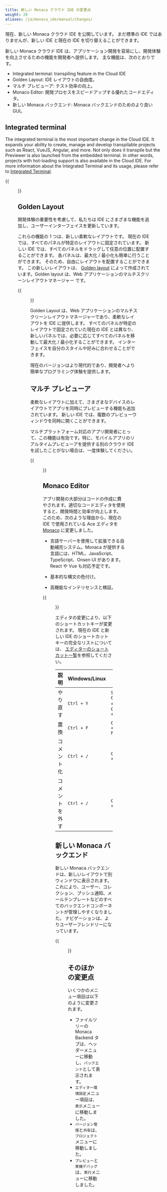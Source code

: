 ```yaml
---
title: 新しい Monaca クラウド IDE の変更点
weight: 20
aliases: /ja/monaca_ide/manual/changes/
---
```


現在、新しい Monaca クラウド IDE を公開しています。
まだ標準の IDE ではありませんが、新しい IDE と現在の IDE を切り替えることができます。

新しい Monaca クラウド IDE は、アプリケーション開発を容易にし、開発体験を向上させるための機能を開発者へ提供します。 主な機能は、次のとおりです。

- Integrated terminal: transpiling feature in the Cloud IDE
- Golden Layout: IDE レイアウトの自由度。
- マルチ プレビューア: テスト効率の向上。
- Monaco Editor: 開発プロセスをスピードアップする優れたコードエディタ。
- 新しい Monaca バックエンド: Monaca バックエンドのためのより良い GUI。

## Integrated terminal

The integrated terminal is the most important change in the Cloud IDE. It expands your ability to create, manage and develop transpilable projects such as React, VueJS, Angular, and more. Not only does it transpile but the Previewer is also launched from the embedded terminal. In other words, projects with hot-loading support is also available in the Cloud IDE. For more information about the Integrated Terminal and its usage, please refer to [Integrated Terminal](../terminal).

{{<figure src="/images/monaca_ide/manual/changes/terminal.png">}}

## Golden Layout

開発体験の重要性を考慮して、私たちは IDE にさまざまな機能を追加し、ユーザーインターフェイスを更新しています。

これらの機能の 1 つは、新しい柔軟なレイアウトです。 現在の IDE では、すべてのパネルが特定のレイアウトに固定されています。 新しい IDE では、すべてのパネルをドラッグして任意の位置に配置することができます。 各パネルは、最大化 / 最小化も簡単に行うことができます。 そのため、自由にレイアウトを配置することができます。 この新しいレイアウトは、 [Golden layout](http://golden-layout.com/) によって作成されています。Golden layout は、Web アプリケーションのマルチスクリーンレイアウトマネージャー
です。

{{<figure src="/images/monaca_ide/manual/changes/1.png" >}}

Golden Layout は、Web アプリケーションのマルチスクリーンレイアウトマネージャーであり、柔軟なレイアウトを IDE に提供します。 すべてのパネルが特定のレイアウトで固定されていた現在の IDE とは異なり、新しいパネルでは、必要に応じてすべてのパネルを移動して最大化 / 最小化することができます。 インターフェイスを自分のスタイルや好みに合わせることができます。

現在のバージョンはより現代的であり、開発者へより簡単なプログラミング体験を提供します。 

## マルチ プレビューア

柔軟なレイアウトに加えて、さまざまなデバイスのレイアウトでアプリを同時にプレビューする機能も追加されています。 新しい IDE では、複数のプレビューウィンドウを同時に開くことができます。

マルチプラットフォーム対応のアプリ開発者にとって、この機能は有効です。特に、モバイルアプリのリアルタイムプレビューアを提供する別のクラウド IDE を試したことがない場合は、一度体験してください。

{{<figure src="/images/monaca_ide/manual/changes/2.png">}}

## Monaco Editor

アプリ開発の大部分はコードの作成に費やされます。適切なコードエディタを使用すると、開発時間と効率が向上します。このため、次のような理由から、現在の IDE で使用されている Ace エディタを [Monaco](https://microsoft.github.io/monaco-editor/) に変更しました。

- 言語サーバーを使用して拡張できる自動補完システム。Monaca が提供する言語には、HTML、JavaScript、TypeScript、Onsen UI があります。React や Vue も対応予定です。

- 基本的な構文の色付け。

- 高機能なインテリセンスと検証。

{{<figure src="/images/monaca_ide/manual/changes/3.png">}}

エディタの変更により、以下のショートカットキーが変更されます。 現在の IDE と新しい IDE のショートカットキーの完全なリストについては、 [エディターのショートカット一覧](../code_editor/editor/)を参照してください。

| 説明 |	Windows/Linux | Mac |
|-------------|---------------|-----|
| やり直す | `Ctrl + Y` |	`Shift + Command + Z` or `Command + Y` |
| 置換 |	`Ctrl + F` |	`Command + Alt + F` |
| コメント化 |	`Ctrl + /` |	`Command + /` |
| コメントを外す |	`Ctrl + /` |	`Command + /` |

## 新しい Monaca バックエンド

新しい Monaca バックエンドは、新しいレイアウトで別ウィンドウに表示されます。これにより、ユーザー、コレクション、プッシュ通知、メールテンプレートなどのすべてのバックエンドコンポーネントが管理しやすくなりました。 ナビゲーションは、よりユーザーフレンドリーになっています。

{{<figure src="/images/monaca_ide/manual/changes/4.png">}}

## そのほかの変更点

いくつかのメニュー項目は以下のように変更されます。

- ファイルツリーの Monaca Backend タブは、ヘッダーメニューに移動し、`バックエンド`として表示されます。
- `エディター環境設定`メニュー項目は、`表示`メニューに移動しました。
- `バージョン管理`と`共有`は、`プロジェクト`メニューに移動しました。
- `プレビュー`と`実機デバッグ` は、`実行`メニューに移動しました。
